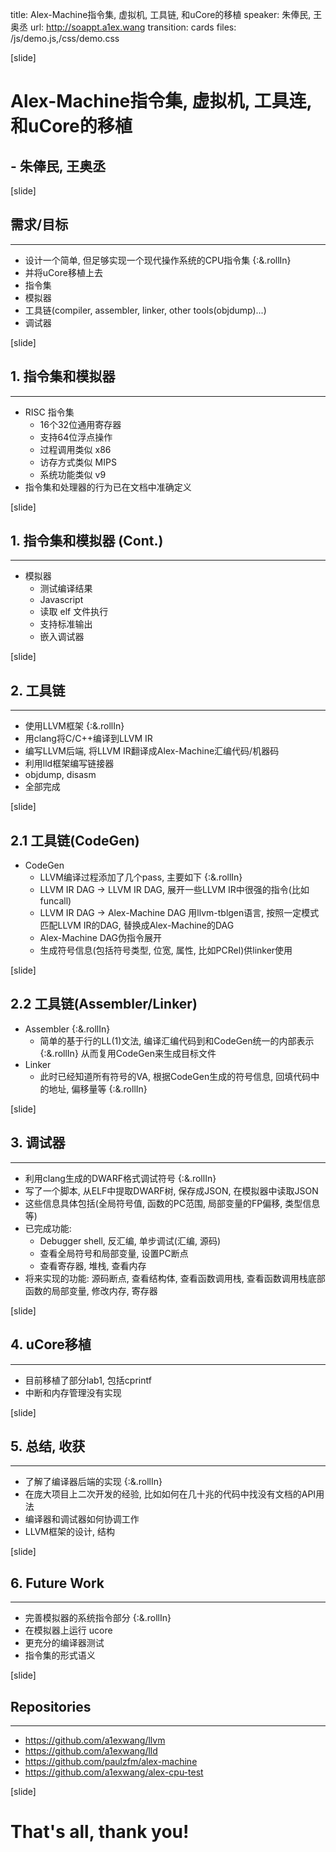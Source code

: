 title: Alex-Machine指令集, 虚拟机, 工具链, 和uCore的移植
speaker: 朱俸民, 王奥丞
url: http://soappt.a1ex.wang
transition: cards
files: /js/demo.js,/css/demo.css

[slide]
# Alex-Machine指令集, 虚拟机, 工具连, 和uCore的移植
## - 朱俸民, 王奥丞

[slide]
## 需求/目标
------
- 设计一个简单, 但足够实现一个现代操作系统的CPU指令集 {:&.rollIn}
- 并将uCore移植上去
- 指令集
- 模拟器
- 工具链(compiler, assembler, linker, other tools(objdump)...)
- 调试器

[slide]
## 1. 指令集和模拟器
------
- RISC 指令集
    - 16个32位通用寄存器
    - 支持64位浮点操作
    - 过程调用类似 x86
    - 访存方式类似 MIPS
    - 系统功能类似 v9
- 指令集和处理器的行为已在文档中准确定义

[slide]
## 1. 指令集和模拟器 (Cont.)
------
- 模拟器
    - 测试编译结果
    - Javascript
    - 读取 elf 文件执行
    - 支持标准输出
    - 嵌入调试器

[slide]
## 2. 工具链
------
- 使用LLVM框架 {:&.rollIn}
- 用clang将C/C++编译到LLVM IR
- 编写LLVM后端, 将LLVM IR翻译成Alex-Machine汇编代码/机器码
- 利用lld框架编写链接器
- objdump, disasm
- 全部完成

[slide]
## 2.1 工具链(CodeGen)
- CodeGen
  - LLVM编译过程添加了几个pass, 主要如下 {:&.rollIn}
  - LLVM IR DAG -> LLVM IR DAG, 展开一些LLVM IR中很强的指令(比如funcall)
  - LLVM IR DAG -> Alex-Machine DAG
      用llvm-tblgen语言, 按照一定模式匹配LLVM IR的DAG, 替换成Alex-Machine的DAG
  - Alex-Machine DAG伪指令展开
  - 生成符号信息(包括符号类型, 位宽, 属性, 比如PCRel)供linker使用

[slide]
## 2.2 工具链(Assembler/Linker)
- Assembler {:&.rollIn}
    - 简单的基于行的LL(1)文法, 编译汇编代码到和CodeGen统一的内部表示 {:&.rollIn}
      从而复用CodeGen来生成目标文件
- Linker
    - 此时已经知道所有符号的VA, 根据CodeGen生成的符号信息, 回填代码中的地址, 偏移量等 {:&.rollIn}

[slide]
## 3. 调试器
------
- 利用clang生成的DWARF格式调试符号 {:&.rollIn}
- 写了一个脚本, 从ELF中提取DWARF树, 保存成JSON, 在模拟器中读取JSON
- 这些信息具体包括(全局符号值, 函数的PC范围, 局部变量的FP偏移, 类型信息等)
- 已完成功能:
    - Debugger shell, 反汇编, 单步调试(汇编, 源码)
    - 查看全局符号和局部变量, 设置PC断点
    - 查看寄存器, 堆栈, 查看内存
- 将来实现的功能: 源码断点, 查看结构体, 查看函数调用栈,
  查看函数调用栈底部函数的局部变量, 修改内存, 寄存器

[slide]
## 4. uCore移植
------
- 目前移植了部分lab1, 包括cprintf
- 中断和内存管理没有实现

[slide]
## 5. 总结, 收获
------
- 了解了编译器后端的实现 {:&.rollIn}
- 在庞大项目上二次开发的经验, 比如如何在几十兆的代码中找没有文档的API用法
- 编译器和调试器如何协调工作
- LLVM框架的设计, 结构

[slide]
## 6. Future Work
------
- 完善模拟器的系统指令部分 {:&.rollIn}
- 在模拟器上运行 ucore
- 更充分的编译器测试
- 指令集的形式语义

[slide]
## Repositories
------
- https://github.com/a1exwang/llvm
- https://github.com/a1exwang/lld
- https://github.com/paulzfm/alex-machine
- https://github.com/a1exwang/alex-cpu-test

[slide]

# That's all, thank you!
